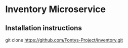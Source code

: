 # Inventory Microservice

## Installation instructions

git clone  https://github.com/Fontys-Project/inventory.git
